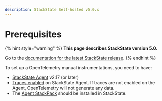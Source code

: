 ```yaml
---
description: StackState Self-hosted v5.0.x
---
```


# Prerequisites

{% hint style="warning" %}
**This page describes StackState version 5.0.**

Go to the [documentation for the latest StackState release](https://docs.stackstate.com/stackpacks/integrations/opentelemetry/manual-instrumentation/prerequisites).
{% endhint %}

To set up a OpenTelemetry manual instrumentations, you need to have:

* [StackState Agent](/setup/agent/about-stackstate-agent.md) v2.17 (or later)
* [Traces enabled](/setup/agent/advanced-agent-configuration.md#enable-traces) on StackState Agent. If traces are not enabled on the Agent, OpenTelemetry will not generate any data.
* The [Agent StackPack](/stackpacks/integrations/agent.md) should be installed in StackState. 
